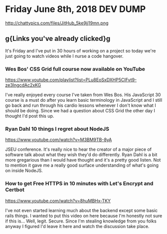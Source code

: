 # Friday June 8th, 2018 DEV DUMP 

<http://chattypics.com/files/JitHub_5ke9jj19mn.png>

## g{Links you've already clicked}g

It's Friday and I've put in 30 hours of working on a project so today we're just going to watch videos while I nurse a code hangover. 

### Wes Bos' CSS Grid full course now available on YouTube 

<https://www.youtube.com/playlist?list=PLu8EoSxDXHP5CIFvt9-ze3IngcdAc2xKG>

I've really enjoyed every course I've taken from Wes Bos. His JavaScript 30 course is a must do after you learn basic terminology in JavaScript and I still go back and run through his cardio lessons whenever I don't know what I should be doing. Since we had a question about CSS Grid the other day I thought I'd post this up. 

### Ryan Dahl 10 things I regret about NodeJS 

<https://www.youtube.com/watch?v=M3BM9TB-8yA> 

JSEU conference. It's really nice to hear the creator of a major piece of software talk about what they wish they'd do differently. Ryan Dahl is a bit more gregarious than I would have thought and it's a pretty good listen. Not to mention it gave me a really good surface understanding of what's going on inside NodeJS. 

### How to get Free HTTPS in 10 minutes with Let's Encrypt and Certbot 

<https://www.youtube.com/watch?v=8huMBHx-TKY> 

I've not even started learning much about the backend except some basic rails things. I wanted to put this video on here because I'm honestly not sure if this is... Well, legit. Secure. Since I'm stealing knowledge from you folks anyway I figured I'd leave it here and watch the discussion take place.